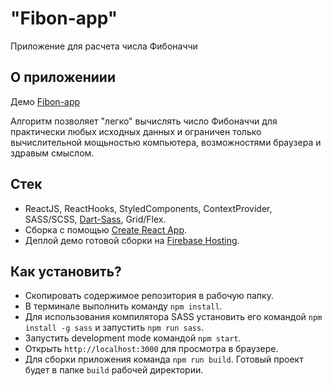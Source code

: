 # "Fibon-app"

Приложение для расчета числа Фибоначчи

## О приложениии

Демо [Fibon-app](https://fibonnum.web.app)

Алгоритм позволяет "легко" вычислять число Фибоначчи для практически любых исходных данных и ограничен только вычислительной мощьностью компьютера, возможностями браузера и здравым смыслом.

## Стек

- ReactJS, ReactHooks, StyledComponents, ContextProvider, SASS/SCSS, [Dart-Sass](https://sass-scss.ru/install/), Grid/Flex.
- Сборка с помощью [Create React App](https://github.com/facebook/create-react-app).
- Деплой демо готовой сборки на [Firebase Hosting](https://firebase.google.com).

## Как установить?

- Скопировать содержимое репозитория в рабочую папку.
- В терминале выполнить команду `npm install`.
- Для использования компилятора SASS установить его командой `npm install -g sass` и запустить `npm run sass`.
- Запустить development mode командой `npm start`.
- Открыть `http://localhost:3000` для просмотра в браузере.
- Для сборки приложения команда `npm run build`. Готовый проект будет в папке `build` рабочей директории.
